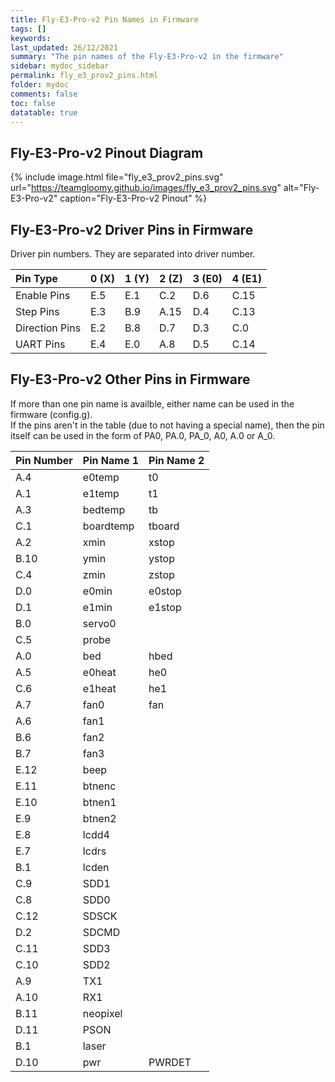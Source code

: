 ```yaml
---
title: Fly-E3-Pro-v2 Pin Names in Firmware
tags: []
keywords: 
last_updated: 26/12/2021
summary: "The pin names of the Fly-E3-Pro-v2 in the firmware"
sidebar: mydoc_sidebar
permalink: fly_e3_prov2_pins.html
folder: mydoc
comments: false
toc: false
datatable: true
---
```


## Fly-E3-Pro-v2 Pinout Diagram

{% include image.html file="fly_e3_prov2_pins.svg" url="https://teamgloomy.github.io/images/fly_e3_prov2_pins.svg" alt="Fly-E3-Pro-v2" caption="Fly-E3-Pro-v2 Pinout" %}

## Fly-E3-Pro-v2 Driver Pins in Firmware

Driver pin numbers. They are separated into driver number.

<div class="datatable-begin"></div>

|Pin Type|0 (X)|1 (Y)|2 (Z)|3 (E0)|4 (E1)|
| :------------- |:-------------|:-------------|:-------------|:-------------|:-------------|
|Enable Pins|E.5|E.1|C.2|D.6|C.15|
|Step Pins|E.3|B.9|A.15|D.4|C.13|
|Direction Pins|E.2|B.8|D.7|D.3|C.0|
|UART Pins|E.4|E.0|A.8|D.5|C.14|

<div class="datatable-end"></div>

## Fly-E3-Pro-v2 Other Pins in Firmware 

If more than one pin name is availble, either name can be used in the firmware (config.g).  
If the pins aren't in the table (due to not having a special name), then the pin itself can be used in the form of PA0, PA.0, PA_0, A0, A.0 or A_0.  

<div class="datatable-begin"></div>

|Pin Number|Pin Name 1|Pin Name 2|
| :------------- |:-------------|:-------------|
|A.4|e0temp|t0|
|A.1|e1temp|t1|
|A.3|bedtemp|tb|
|C.1|boardtemp|tboard|
|A.2|xmin|xstop|
|B.10|ymin|ystop|
|C.4|zmin|zstop|
|D.0|e0min|e0stop|
|D.1|e1min|e1stop|
|B.0|servo0||
|C.5|probe||
|A.0|bed|hbed|
|A.5|e0heat|he0|
|C.6|e1heat|he1|
|A.7|fan0|fan|
|A.6|fan1||
|B.6|fan2||
|B.7|fan3||
|E.12|beep||
|E.11|btnenc||
|E.10|btnen1||
|E.9|btnen2||
|E.8|lcdd4||
|E.7|lcdrs||
|B.1|lcden||
|C.9|SDD1||
|C.8|SDD0||
|C.12|SDSCK||
|D.2|SDCMD||
|C.11|SDD3||
|C.10|SDD2||
|A.9|TX1||
|A.10|RX1||
|B.11|neopixel||
|D.11|PSON||
|B.1|laser||
|D.10|pwr| PWRDET|

<div class="datatable-end"></div>